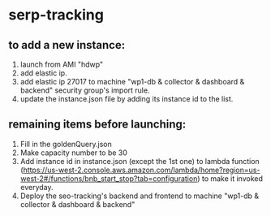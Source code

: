 # serp-tracking

## to add a new instance:
1. launch from AMI "hdwp"
1. add elastic ip.
1. add elastic ip 27017 to machine "wp1-db & collector & dashboard & backend" security group's import rule.
1. update the instance.json file by adding its instance id to the list. 

## remaining items before launching:
1. Fill in the goldenQuery.json
1. Make capacity number to be 30
1. Add instance id in instance.json (except the 1st one) to lambda function (https://us-west-2.console.aws.amazon.com/lambda/home?region=us-west-2#/functions/bnb_start_stop?tab=configuration) to make it invoked everyday.
1. Deploy the seo-tracking's backend and frontend to machine "wp1-db & collector & dashboard & backend"
